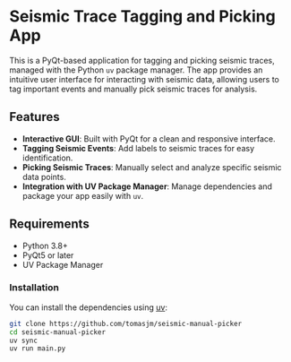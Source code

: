 # Seismic Trace Tagging and Picking App

This is a PyQt-based application for tagging and picking seismic traces, managed with the Python `uv` package manager. The app provides an intuitive user interface for interacting with seismic data, allowing users to tag important events and manually pick seismic traces for analysis.

## Features

- **Interactive GUI**: Built with PyQt for a clean and responsive interface.
- **Tagging Seismic Events**: Add labels to seismic traces for easy identification.
- **Picking Seismic Traces**: Manually select and analyze specific seismic data points.
- **Integration with UV Package Manager**: Manage dependencies and package your app easily with `uv`.

## Requirements

- Python 3.8+
- PyQt5 or later
- UV Package Manager

### Installation

You can install the dependencies using [uv](https://docs.astral.sh/uv/getting-started/installation/):

```bash
git clone https://github.com/tomasjm/seismic-manual-picker
cd seismic-manual-picker
uv sync
uv run main.py
```
